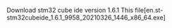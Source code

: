 Download stm32 cube ide version 1.6.1
This file[en.st-stm32cubeide_1.6.1_9958_20210326_1446_x86_64.exe]
